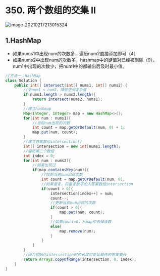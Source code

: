 # 350. 两个数组的交集 II

![image-20210217213015324](https://raw.githubusercontent.com/TWDH/Leetcode-From-Zero/pictures/img/image-20210217213015324.png)

## 1.HashMap

* 如果nums1中出现num的次数多，遍历num2直接添加即可（4）
* 如果nums2中出现num的次数多，hashmap中的键值对已经被删除（9）。num1中出现的次数少，把num1中的都输出后及时最小值。

```java
//方法一：HashMap
class Solution {
    public int[] intersect(int[] nums1, int[] nums2) {
        //令num1 < num2，降低空间复杂度
        if(nums1.length > nums2.length){
            return intersect(nums2, nums1);
        }
        //建立hashmap
        Map<Integer, Integer> map = new HashMap<>();
        for(int num : nums1){
            //当前num出现的次数
            int count = map.getOrDefault(num, 0) + 1;
            map.put(num, count);
        }
        //建立答案数组intersection[]
        int[] intersection = new int[nums1.length];
        //遍历第二个数组
        int index = 0;
        for(int num : nums2){
            //如果出现过
            if(map.containsKey(num)){
                //找到当前num出现次数
                int count = map.getOrDefault(num, 0);
                //如果重复，将重复数字加入答案数组intersection
                if(count > 0){
                    intersection[index++] = num;
                    count--;
                    //更新当前num出现的次数
                    if(count > 0){
                        map.put(num, count);
                    }
                    //如果count=0，从map中去掉该数
                    else{
                        map.remove(num);
                    }
                }
            }
        }
        //因为初始化intersection时的长度可能比最终的答案要长
        return Arrays.copyOfRange(intersection, 0, index);
    }
}
```

